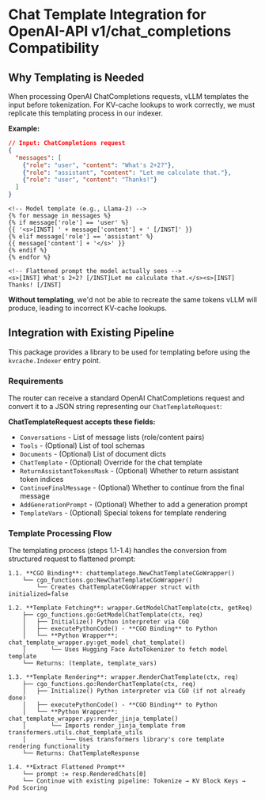 # Chat Template Integration for OpenAI-API v1/chat_completions Compatibility

## Why Templating is Needed

When processing OpenAI ChatCompletions requests, vLLM templates the input before tokenization. 
For KV-cache lookups to work correctly, we must replicate this templating process in our indexer.

**Example:**
```json
// Input: ChatCompletions request
{
  "messages": [
    {"role": "user", "content": "What's 2+2?"},
    {"role": "assistant", "content": "Let me calculate that."},
    {"role": "user", "content": "Thanks!"}
  ]
}
```

```jinja2
<!-- Model template (e.g., Llama-2) -->
{% for message in messages %}
{% if message['role'] == 'user' %}
{{ '<s>[INST] ' + message['content'] + ' [/INST]' }}
{% elif message['role'] == 'assistant' %}
{{ message['content'] + '</s>' }}
{% endif %}
{% endfor %}
```

```text
<!-- Flattened prompt the model actually sees -->
<s>[INST] What's 2+2? [/INST]Let me calculate that.</s><s>[INST] Thanks! [/INST]
```

**Without templating**, we'd not be able to recreate the same tokens vLLM will produce, leading to incorrect KV-cache lookups.

## Integration with Existing Pipeline

This package provides a library to be used for templating before using the `kvcache.Indexer` entry point.

### Requirements

The router can receive a standard OpenAI ChatCompletions request and convert it to a JSON string representing our `ChatTemplateRequest`:

**ChatTemplateRequest accepts these fields:**
- `Conversations` - List of message lists (role/content pairs)
- `Tools` - (Optional) List of tool schemas
- `Documents` - (Optional) List of document dicts
- `ChatTemplate` - (Optional) Override for the chat template
- `ReturnAssistantTokensMask` - (Optional) Whether to return assistant token indices
- `ContinueFinalMessage` - (Optional) Whether to continue from the final message
- `AddGenerationPrompt` - (Optional) Whether to add a generation prompt
- `TemplateVars` - (Optional) Special tokens for template rendering

### Template Processing Flow

The templating process (steps 1.1-1.4) handles the conversion from structured request to flattened prompt:

```
1.1. **CGO Binding**: chattemplatego.NewChatTemplateCGoWrapper()
    └── cgo_functions.go:NewChatTemplateCGoWrapper()
        └── Creates ChatTemplateCGoWrapper struct with initialized=false

1.2. **Template Fetching**: wrapper.GetModelChatTemplate(ctx, getReq)
    ├── cgo_functions.go:GetModelChatTemplate(ctx, req)
    │   ├── Initialize() Python interpreter via CGO
    │   ├── executePythonCode() - **CGO Binding** to Python
    │   └── **Python Wrapper**: chat_template_wrapper.py:get_model_chat_template()
    │       └── Uses Hugging Face AutoTokenizer to fetch model template
    └── Returns: (template, template_vars)

1.3. **Template Rendering**: wrapper.RenderChatTemplate(ctx, req)
    ├── cgo_functions.go:RenderChatTemplate(ctx, req)
    │   ├── Initialize() Python interpreter via CGO (if not already done)
    │   ├── executePythonCode() - **CGO Binding** to Python
    │   └── **Python Wrapper**: chat_template_wrapper.py:render_jinja_template()
    │       └── Imports render_jinja_template from transformers.utils.chat_template_utils
    │           └── Uses transformers library's core template rendering functionality
    └── Returns: ChatTemplateResponse

1.4. **Extract Flattened Prompt**
    └── prompt := resp.RenderedChats[0]
    └── Continue with existing pipeline: Tokenize → KV Block Keys → Pod Scoring
```
